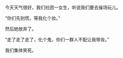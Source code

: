 　　今天天气很好，我们社团一女生，听说我们要去操场玩儿。

　　“你们先别慌，等我化个妆。”

　　然后她放弃了。

　　“走了走了走了，化个鬼，你们一群人不配让我带妆。”

　　我们集体笑死。



